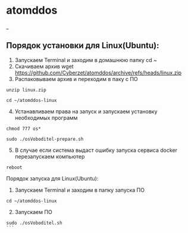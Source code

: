 # atomddos
_
## Порядок  установки для Linux(Ubuntu):
1.  Запускаем Terminal и заходим в домашнюю папку
cd ~
2.  Скачиваем архив 
wget  https://github.com/Cyberzet/atomddos/archive/refs/heads/linux.zip
3.   Распаковываем архив и переходим в паку с ПО
```
unzip linux.zip
```
```
cd ~/atomddos-linux
```

4.  Устанавливаем права на запуск и запускаем установку необходимых программ
```
chmod 777 os*
```
```
sudo ./osVoboditel-prepare.sh 
```

5.  В случае если система выдаст ошибку запуска сервиса docker перезапускаем компьютер
```
reboot
```


Порядок  запуска для Linux(Ubuntu):
1.  Запускаем Terminal и заходим в папку запуска ПО
```
cd ~/atomddos-linux
```
2.  Запускаем ПО
 ````
sudo ./osVoboditel.sh
```
